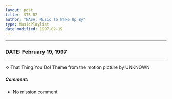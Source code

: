 ```yaml
---
layout: post
title:  STS-82
author: "NASA: Music to Wake Up By"
type: MusicPlaylist
date_modified: 1997-02-19
---
```


----
### DATE: February 19, 1997
----
⊹ That Thing You Do! Theme from the motion picture by UNKNOWN

##### Comment:
* No mission comment
